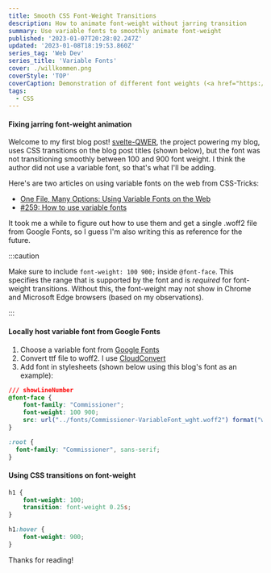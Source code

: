 ```yaml
---
title: Smooth CSS Font-Weight Transitions
description: How to animate font-weight without jarring transition
summary: Use variable fonts to smoothly animate font-weight
published: '2023-01-07T20:28:02.247Z'
updated: '2023-01-08T18:19:53.860Z'
series_tag: 'Web Dev'
series_title: 'Variable Fonts'
cover: ./willkommen.png
coverStyle: 'TOP'
coverCaption: Demonstration of different font weights (<a href="https://fonts.google.com/specimen/Commissioner">download font</a>)
tags:
  - CSS
---
```


#### Fixing jarring font-weight animation

Welcome to my first blog post! [svelte-QWER](https://github.com/kwchang0831/svelte-QWER), the project powering my blog, uses CSS transitions on the blog post titles (shown below), but the font was not transitioning smoothly between 100 and 900 font weight. I think the author did not use a variable font, so that's what I'll be adding.

Here's are two articles on using variable fonts on the web from CSS-Tricks:

- [One File, Many Options: Using Variable Fonts on the Web](https://css-tricks.com/one-file-many-options-using-variable-fonts-web/)
- [#259: How to use variable fonts](https://css-tricks.com/newsletter/259-how-to-use-variable-fonts/)

It took me a while to figure out how to use them and get a single .woff2 file from Google Fonts, so I guess I'm also writing this as reference for the future.

:::caution

Make sure to include `font-weight: 100 900;` inside `@font-face`. This specifies the range that is supported by the font and is _required_ for font-weight transitions. Without this, the font-weight may not show in Chrome and Microsoft Edge browsers (based on my observations).

:::

#### Locally host variable font from Google Fonts

1. Choose a variable font from [Google Fonts](https://fonts.google.com/?vfonly=true)
2. Convert ttf file to woff2. I use [CloudConvert](https://cloudconvert.com/ttf-to-woff2)
3. Add font in stylesheets (shown below using this blog's font as an example):

```css
/// showLineNumber
@font-face {
    font-family: "Commissioner";
    font-weight: 100 900;
    src: url("../fonts/Commissioner-VariableFont_wght.woff2") format("woff2-variations");
}

:root {
  font-family: "Commissioner", sans-serif;
}
```

#### Using CSS transitions on font-weight

```css
h1 {
    font-weight: 100;
    transition: font-weight 0.25s;
}

h1:hover {
    font-weight: 900;
}
```

Thanks for reading!
